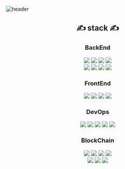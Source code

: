 ![header](https://capsule-render.vercel.app/api?type=waving&color=0969da&height=300&width=auto&section=header&text=JANG%20YOUNG%20HO&fontSize=90&animation=fadeIn&fontAlignY=38&descAlignY=51&descAlign=62)
<div align=center>
    <div align=center><h2>✍ stack ✍</h2></div>
    <h3> BackEnd </h3>
        <img src="https://img.shields.io/badge/Java-007396?style=flat&logo=Java&logoColor=white">
        <img src="https://img.shields.io/badge/Spring-6DB33F?style=flat&logo=Spring&logoColor=white">
        <img src="https://img.shields.io/badge/Spring Boot-6DB33F?style=flat&logo=Spring Boot&logoColor=white">
        <img src="https://img.shields.io/badge/Spring Security-6DB33F?style=flat&logo=Spring Security&logoColor=white"><br>
        <img src="https://img.shields.io/badge/Node.js-339933?style=flat&logo=Node.js&logoColor=white">
        <img src="https://img.shields.io/badge/Express-52B0E7?style=flat&logo=Express&logoColor=white">
        <img src="https://img.shields.io/badge/Sequelize-52B0E7?style=flat&logo=Sequelize&logoColor=white">
        <img src="https://img.shields.io/badge/PHP-777BB4?style=flat&logo=PHP&logoColor=white">
    <h3> FrontEnd </h3>
        <img src="https://img.shields.io/badge/Vue.js-4FC08D?style=flat&logo=Vue.js&logoColor=white">
        <img src="https://img.shields.io/badge/HTML5-E34F26?style=flat&logo=HTML5&logoColor=white">
        <img src="https://img.shields.io/badge/CSS3-1572B6?style=flat&logo=CSS3&logoColor=white">
        <img src="https://img.shields.io/badge/JavaScript-F7DF1E?style=flat&logo=JavaScript&logoColor=white">
    <h3> DevOps </h3>
        <img src="https://img.shields.io/badge/AWS EC2-232F3E?style=flat&logo=Amazon AWS&logoColor=white">
        <img src="https://img.shields.io/badge/Docker-2496ED?style=flat&logo=Docker&logoColor=white">
        <img src="https://img.shields.io/badge/MySQL-4479A1?style=flat&logo=MySQL&logoColor=white">
        <img src="https://img.shields.io/badge/MariaDB-003545?style=flat&logo=MariaDB&logoColor=white">
        <img src="https://img.shields.io/badge/Oracle-F80000?style=flat&logo=Oracle&logoColor=white">   
    <h3> BlockChain </h3>
        <img src="https://img.shields.io/badge/Solidity-363636?style=flat&logo=Solidity&logoColor=white">
        <img src="https://img.shields.io/badge/Ethereum-3C3C3D?style=flat&logo=Ethereum&logoColor=white">
        <img src="https://img.shields.io/badge/Web3.js-F16822?style=flat&logo=Web3.js&logoColor=white">
        <img src="https://img.shields.io/badge/Web3.java-F16822?style=flat&logo=Web3.js&logoColor=white"><br>
        <img src="https://img.shields.io/badge/ethers.js-4285F4?style=flat&logo=Google Cloud&logoColor=white">
        <img src="https://img.shields.io/badge/klaytn-FFCD00?style=flat&logo=Kakao&logoColor=white">
        <img src="https://img.shields.io/badge/caver.js-FFCD00?style=flat&logo=Kakao&logoColor=white">
</div>
